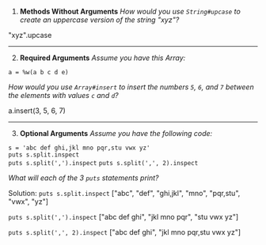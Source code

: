 1. **Methods Without Arguments**
*How would you use `String#upcase` to create an uppercase version of the string "xyz"?*

"xyz".upcase

---

2. **Required Arguments**
*Assume you have this Array:*

`a = %w(a b c d e)`

*How would you use `Array#insert` to insert the numbers `5`, `6`, and `7` between the elements with values `c` and `d`?*

a.insert(3, 5, 6, 7)

---

3. **Optional Arguments**
*Assume you have the following code:*

`s = 'abc def ghi,jkl mno pqr,stu vwx yz'`\
`puts s.split.inspect`<br>
`puts s.split(',').inspect`
`puts s.split(',', 2).inspect`

*What will each of the 3 `puts` statements print?*

Solution:
`puts s.split.inspect`
["abc", "def", "ghi,jkl", "mno", "pqr,stu", "vwx", "yz"]

`puts s.split(',').inspect`
["abc def ghi", "jkl mno pqr", "stu vwx yz"]

`puts s.split(',', 2).inspect`
["abc def ghi", "jkl mno pqr,stu vwx yz"]